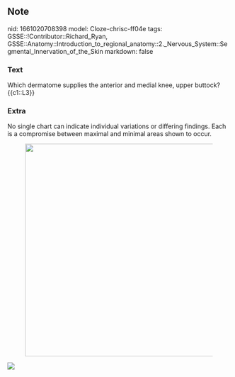 ## Note
nid: 1661020708398
model: Cloze-chrisc-ff04e
tags: GSSE::!Contributor::Richard_Ryan, GSSE::Anatomy::Introduction_to_regional_anatomy::2._Nervous_System::Segmental_Innervation_of_the_Skin
markdown: false

### Text
<div class="toggle">
  Which dermatome supplies the anterior and medial knee, upper
  buttock?
</div>
<div class="toggle">
  {{c1::L3}}
</div>

### Extra
<p id="72df16be-c06b-4c0f-9fa7-a5da94744cf4" class="">No single
chart can indicate individual variations or differing findings.
Each is a compromise between maximal and minimal areas shown to
occur.
<figure id="00306063-fc69-42c1-9c9e-2761432f30f6" class="image">
  <a href= 
  "Segmental%20Innervation%20of%20the%20Skin%20e218fc1cea564038acdf1e0c547899fa/Untitled%207.png">
  <img style="width:480px" src= 
  "43f136bef966c612da34afbe2f461d332cd99ac8.png"></a>
</figure>
<p id="0afc8b68-8e64-4e30-9be0-591f9366249d" class=""><img src= 
"Grant_1962_663.png">
